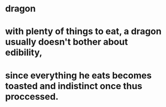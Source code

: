# dragon
# with plenty of things to eat, a dragon usually doesn't bother about edibility,
# since everything he eats becomes toasted and indistinct once thus proccessed.

